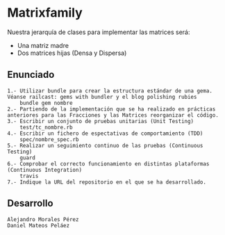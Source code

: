 # Matrixfamily

Nuestra jerarquía de clases para implementar las matrices será:
- Una matriz madre
- Dos matrices hijas (Densa y Dispersa)

## Enunciado
	1.- Utilizar bundle para crear la estructura estándar de una gema.
	Véanse railcast: gems with bundler y el blog polishing rubies
		bundle gem nombre
	2.- Partiendo de la implementación que se ha realizado en prácticas anteriores para las Fracciones y las Matrices reorganizar el código.
	3.- Escribir un conjunto de pruebas unitarias (Unit Testing)
		test/tc_nombre.rb
	4.- Escribir un fichero de espectativas de comportamiento (TDD)
		spec/nombre_spec.rb
	5.- Realizar un seguimiento continuo de las pruebas (Continuous Testing)
		guard
	6.- Comprobar el correcto funcionamiento en distintas plataformas (Continuous Integration)
		travis
	7.- Indique la URL del repositorio en el que se ha desarrollado.

## Desarrollo
	Alejandro Morales Pérez
	Daniel Mateos Peláez

